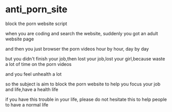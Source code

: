 # anti_porn_site
block the porn website script

when you are coding and search the website, suddenly you got an adult website page 

and then you just browser the porn videos hour by hour, day by day

but you didn't finish your job,then lost your job,lost your girl,because waste a lot of time on the porn videos

and you feel unhealth a lot

so the subject is aim to block the porn website to help you focus your job and life,have a health life

if you have this trouble in your life, please do not hesitate this to help people to have a normal life
